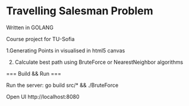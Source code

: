 # Travelling Salesman Problem 

Written in GOLANG

Course project for TU-Sofia

1.Generating Points in visualised in html5 canvas

2. Calculate best path using BruteForce or NearestNeighbor algorithms 


=== Build && Run ===

Run the server:
go build src/* && ./BruteForce 

Open UI
http://localhost:8080